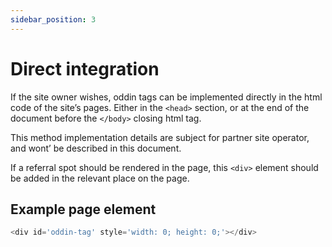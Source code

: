 ```yaml
---
sidebar_position: 3
---
```


# Direct integration

If the site owner wishes, oddin tags can be implemented directly in the html code of the site’s pages. Either in the `<head>` section, or at the end of the document before the `</body>` closing html tag.

This method implementation details are subject for partner site operator, and wont’ be described in this document.

If a referral spot should be rendered in the page, this `<div>` element should be added in the relevant place on the page.

## Example page element

```js title="tag element"
<div id='oddin-tag' style='width: 0; height: 0;'></div>
```
